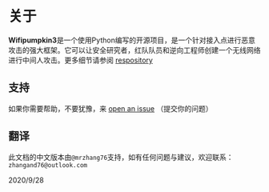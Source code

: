 # 关于

**Wifipumpkin3**是一个使用Python编写的开源项目，是一个针对接入点进行恶意攻击的强大框架。它可以让安全研究者，红队队员和逆向工程师创建一个无线网络进行中间人攻击。更多细节请参阅  [respository](https://github.com/P0cL4bs/wifipumpkin3)

## **支持**

如果你需要帮助，不要犹豫，来 [open an issue](https://www.github.com/wifipumpkin3/P0cL4bs) （提交你的问题）

## 翻译

此文档的中文版本由`@mrzhang76`支持，如有任何问题与建议，欢迎联系：`zhangand76@outlook.com`

2020/9/28

